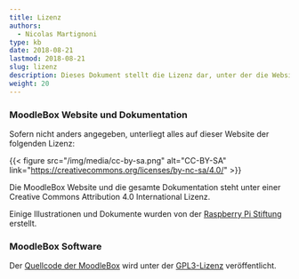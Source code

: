 ```yaml
---
title: Lizenz
authors:
  - Nicolas Martignoni
type: kb
date: 2018-08-21
lastmod: 2018-08-21
slug: lizenz
description: Dieses Dokument stellt die Lizenz dar, unter der die Website und die Software veröffentlicht werden.
weight: 20
---
```

### MoodleBox Website und Dokumentation

Sofern nicht anders angegeben, unterliegt alles auf dieser Website der folgenden Lizenz:

{{< figure src="/img/media/cc-by-sa.png" alt="CC-BY-SA" link="https://creativecommons.org/licenses/by-nc-sa/4.0/" >}}

Die MoodleBox Website und die gesamte Dokumentation steht unter einer Creative Commons Attribution 4.0 International Lizenz.

Einige Illustrationen und Dokumente wurden von der [Raspberry Pi Stiftung][3] erstellt.

### MoodleBox Software

Der [Quellcode der MoodleBox][1] wird unter der [GPL3-Lizenz][2] veröffentlicht.

 [1]: https://github.com/moodlebox/moodlebox
 [2]: https://www.gnu.org/licenses/gpl-3.0.en.html
 [3]: https://www.raspberrypi.org
